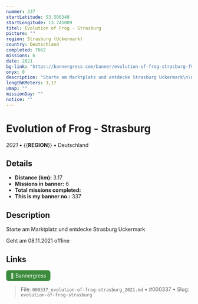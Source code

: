 ```yaml
---
nummer: 337
startLatitude: 53.506348
startLongitude: 13.745009
titel: Evolution of Frog - Strasburg
picture: ""
region: Strasburg (Uckermark)
country: Deutschland
completed: 7662
missions: 6
date: 2021
bg-link: "https://bannergress.com/banner/evolution-of-frog-strasburg-f93f"
onyx: 0
description: "Starte am Marktplatz und entdecke Strasburg Uckermark\n\nGeht am 08.11.2021 offline"
lengthKMeters: 3,17
umap: ""
missionDay: ""
notice: ""
---
```

# Evolution of Frog - Strasburg

*2021* • {{__REGION__}} • Deutschland





## Details
- **Distance (km):** 3.17
- **Missions in banner:** 6
- **Total missions completed:** 
- **This is my banner no.:** 337



## Description
Starte am Marktplatz und entdecke Strasburg Uckermark

Geht am 08.11.2021 offline



## Links
<a href="https://bannergress.com/banner/evolution-of-frog-strasburg-f93f" target="_blank" style="display:inline-block;margin-right:8px;padding:6px 12px;background:#3c8b3c;color:#fff;text-decoration:none;border-radius:6px;">🔗 Bannergress</a>



> File: `000337_evolution-of-frog-strasburg_2021.md` • #000337 • Slug: `evolution-of-frog-strasburg`
